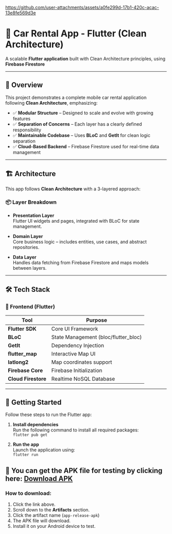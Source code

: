https://github.com/user-attachments/assets/a0fe299d-17b1-420c-acac-13e8fe569d3e

# 🚗 Car Rental App - Flutter (Clean Architecture)

A scalable **Flutter application** built with Clean Architecture principles, using **Firebase Firestore**

---

## 🎯 Overview

This project demonstrates a complete mobile car rental application following **Clean Architecture**, emphasizing:

- ✅ **Modular Structure** – Designed to scale and evolve with growing features  
- ✅ **Separation of Concerns** – Each layer has a clearly defined responsibility  
- ✅ **Maintainable Codebase** – Uses **BLoC** and **GetIt** for clean logic separation  
- ✅ **Cloud-Based Backend** – Firebase Firestore used for real-time data management  

---

## 🏗️ Architecture

This app follows **Clean Architecture** with a 3-layered approach:

### 📦 Layer Breakdown

- **Presentation Layer**  
  Flutter UI widgets and pages, integrated with BLoC for state management.

- **Domain Layer**  
  Core business logic – includes entities, use cases, and abstract repositories.

- **Data Layer**  
  Handles data fetching from Firebase Firestore and maps models between layers.

---

## 🛠️ Tech Stack

### 🔹 Frontend (Flutter)

| Tool            | Purpose                            |
|-----------------|------------------------------------|
| **Flutter SDK** | Core UI Framework                  |
| **BLoC**        | State Management (bloc/flutter_bloc) |
| **GetIt**       | Dependency Injection               |
| **flutter_map** | Interactive Map UI                 |
| **latlong2**    | Map coordinates support            |
| **Firebase Core** | Firebase Initialization          |
| **Cloud Firestore** | Realtime NoSQL Database        |

---

## 🚀 Getting Started

Follow these steps to run the Flutter app:

1. **Install dependencies**  
   Run the following command to install all required packages:  
   `flutter pub get`

2. **Run the app**  
   Launch the application using:  
   `flutter run`

## 🚀 You can get the APK file for testing by clicking here: [Download APK](https://github.com/NickSittipon/flutter-car-rental-app-clean-architecture/actions/runs/16696430920)

### How to download:

1. Click the link above.  
2. Scroll down to the **Artifacts** section.  
3. Click the artifact name (`app-release-apk`)
4. The APK file will download.  
5. Install it on your Android device to test.
